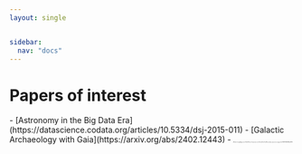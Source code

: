 ```yaml
---
layout: single


sidebar:
  nav: "docs"
---
```


<h1> Papers of interest </h1>
- [Astronomy in the Big Data Era](https://datascience.codata.org/articles/10.5334/dsj-2015-011)
- [Galactic Archaeology with Gaia](https://arxiv.org/abs/2402.12443)
- <a style="font-size:10%">[Machine-learning Regression of Stellar Effective Temperatures in the Second Gaia Data Release](https://iopscience.iop.org/article/10.3847/1538-3881/ab3048)</a>